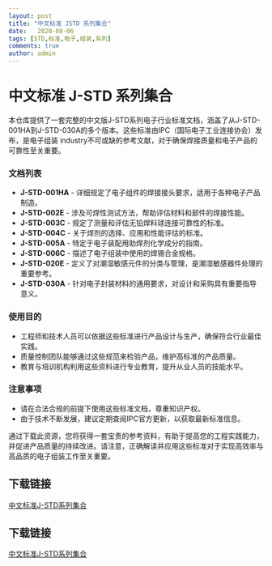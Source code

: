 ```yaml
---
layout: post
title: "中文标准 JSTD 系列集合"
date:   2020-08-06
tags: [STD,标准,电子,组装,系列]
comments: true
author: admin
---
```

# 中文标准 J-STD 系列集合

本仓库提供了一套完整的中文版J-STD系列电子行业标准文档，涵盖了从J-STD-001HA到J-STD-030A的多个版本。这些标准由IPC（国际电子工业连接协会）发布，是电子组装 industry不可或缺的参考文献，对于确保焊接质量和电子产品的可靠性至关重要。

### 文档列表

- **J-STD-001HA** - 详细规定了电子组件的焊接接头要求，适用于各种电子产品制造。
- **J-STD-002E** - 涉及可焊性测试方法，帮助评估材料和部件的焊接性能。
- **J-STD-003C** - 规定了测量和评估无铅焊料球连接可靠性的标准。
- **J-STD-004C** - 关于焊剂的选择、应用和性能评估的标准。
- **J-STD-005A** - 特定于电子装配用助焊剂化学成分的指南。
- **J-STD-006C** - 描述了电子组装中使用的焊锡合金规格。
- **J-STD-020E** - 定义了对潮湿敏感元件的分类与管理，是潮湿敏感器件处理的重要参考。
- **J-STD-030A** - 针对电子封装材料的通用要求，对设计和采购具有重要指导意义。

### 使用目的

- 工程师和技术人员可以依据这些标准进行产品设计与生产，确保符合行业最佳实践。
- 质量控制团队能够通过这些规范来检验产品，维护高标准的产品质量。
- 教育与培训机构利用这些资料进行专业教育，提升从业人员的技能水平。

### 注意事项

- 请在合法合规的前提下使用这些标准文档，尊重知识产权。
- 由于技术不断发展，建议定期查阅IPC官方更新，以获取最新标准信息。

通过下载此资源，您将获得一套宝贵的参考资料，有助于提高您的工程实践能力，并促进产品质量的持续改进。请注意，正确解读并应用这些标准对于实现高效率与高品质的电子组装工作至关重要。

## 下载链接

[中文标准J-STD系列集合](https://pan.quark.cn/s/1f1961bc28d9)

## 下载链接

[中文标准J-STD系列集合](https://pan.quark.cn/s/1bd8352b2000)